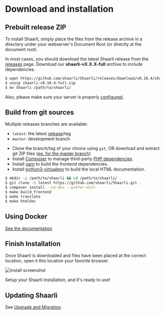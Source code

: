 # Download and installation

## Prebuilt release ZIP

To install Shaarli, simply place the files from the release archive in a directory under your webserver's Document Root (or directly at the document root).

In most cases, you should download the latest Shaarli release from the [releases](https://github.com/shaarli/Shaarli/releases) page. Download our **shaarli-vX.X.X-full** archive to include dependencies.

```bash
$ wget https://github.com/shaarli/Shaarli/releases/download/v0.10.4/shaarli-v0.10.4-full.zip
$ unzip shaarli-v0.10.4-full.zip
$ mv Shaarli /path/to/shaarli/
```

Also, please make sure your server is properly [configured](Server-configuration.md).


## Build from git sources

Multiple releases branches are available:

- `latest`: the latest [release](https://github.com/shaarli/Shaarli/releases)/tag
- `master`: development branch


 * Clone the branch/tag of your choice using `git`, OR download and extract git ZIP files ([eg. for the master branch](https://github.com/shaarli/Shaarli/archive/master.zip))
 * Install [Composer](Unit-tests.md#install_composer) to manage third-party [PHP dependencies](3rd-party-libraries.md#composer).
 * Install [yarn](https://yarnpkg.com/lang/en/docs/install/) to build the frontend dependencies.
 * Install [python3-virtualenv](https://pypi.python.org/pypi/virtualenv) to build the local HTML documentation.

```bash
$ mkdir -p /path/to/shaarli && cd /path/to/shaarli/
$ git clone -b latest https://github.com/shaarli/Shaarli.git .
$ composer install --no-dev --prefer-dist
$ make build_frontend
$ make translate
$ make htmldoc
```

## Using Docker

[See the documentation](docker/shaarli-images.md)



## Finish Installation

Once Shaarli is downloaded and files have been placed at the correct location, open it this location your favorite browser.

![install screenshot](images/install-shaarli.png)

Setup your Shaarli installation, and it's ready to use!

## Updating Shaarli

See [Upgrade and Migration](Upgrade-and-migration)
